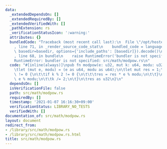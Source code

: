 ```yaml
---
data:
  _extendedDependsOn: []
  _extendedRequiredBy: []
  _extendedVerifiedWith: []
  _pathExtension: rs
  _verificationStatusIcon: ':warning:'
  attributes: {}
  bundledCode: "Traceback (most recent call last):\n  File \"/opt/hostedtoolcache/Python/3.9.1/x64/lib/python3.9/site-packages/onlinejudge_verify/documentation/build.py\"\
    , line 71, in _render_source_code_stat\n    bundled_code = language.bundle(stat.path,\
    \ basedir=basedir, options={'include_paths': [basedir]}).decode()\n  File \"/opt/hostedtoolcache/Python/3.9.1/x64/lib/python3.9/site-packages/onlinejudge_verify/languages/user_defined.py\"\
    , line 68, in bundle\n    raise RuntimeError('bundler is not specified: {}'.format(path.as_posix()))\n\
    RuntimeError: bundler is not specified: src/math/modpow.rs\n"
  code: "#[inline(always)]\npub fn modpow(e: u32, mut k: u64, modu: u32) -> u32 {\n\
    \tlet (mut e, modu) = (e as u64, modu as u64);\n\tlet mut res = 1;\n\twhile k\
    \ != 0 {\n\t\tif k % 2 != 0 {\n\t\t\tres = res * e % modu;\n\t\t}\n\t\te = e *\
    \ e % modu;\n\t\tk /= 2;\n\t}\n\tres as u32\n}\n"
  dependsOn: []
  isVerificationFile: false
  path: src/math/modpow.rs
  requiredBy: []
  timestamp: '2021-01-07 16:16:30+09:00'
  verificationStatus: LIBRARY_NO_TESTS
  verifiedWith: []
documentation_of: src/math/modpow.rs
layout: document
redirect_from:
- /library/src/math/modpow.rs
- /library/src/math/modpow.rs.html
title: src/math/modpow.rs
---
```

